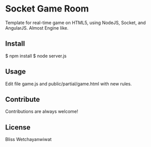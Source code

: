 # Socket Game Room

Template for real-time game on HTML5, using NodeJS, Socket, and AngularJS. Almost Engine like.


## Install
$ npm install
$ node server.js

## Usage
Edit file game.js and public/partial/game.html with new rules.


## Contribute

Contributions are always welcome!


## License

Bliss Wetchayanwiwat
